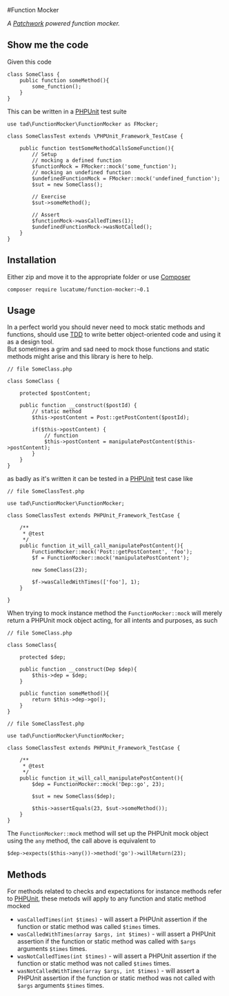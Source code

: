 #Function Mocker

*A [Patchwork](http://antecedent.github.io/patchwork/) powered function mocker.*

## Show me the code
Given this code

    class SomeClass {
        public function someMethod(){
            some_function();
        }
    }

This can be written in a [PHPUnit](http://phpunit.de/) test suite

    use tad\FunctionMocker\FunctionMocker as FMocker;

    class SomeClassTest extends \PHPUnit_Framework_TestCase {

        public function testSomeMethodCallsSomeFunction(){
            // Setup
            // mocking a defined function
            $functionMock = FMocker::mock('some_function');
            // mocking an undefined function
            $undefinedFunctionMock = FMocker::mock('undefined_function');
            $sut = new SomeClass();

            // Exercise
            $sut->someMethod();

            // Assert
            $functionMock->wasCalledTimes(1);
            $undefinedFunctionMock->wasNotCalled();
        }
    }

## Installation
Either zip and move it to the appropriate folder or use [Composer](https://getcomposer.org/)

    composer require lucatume/function-mocker:~0.1

## Usage
In a perfect world you should never need to mock static methods and functions, should use [TDD](http://en.wikipedia.org/wiki/Test-driven_development) to write better object-oriented code and using it as a design tool.  
But sometimes a grim and sad need to mock those functions and static methods might arise and this library is here to help.

    // file SomeClass.php

    class SomeClass {

        protected $postContent;

        public function __construct($postId) {
            // static method
            $this->postContent = Post::getPostContent($postId);

            if($this->postContent) {
                // function
                $this->postContent = manipulatePostContent($this->postContent);
            }
        }
    }

as badly as it's written it can be tested in a [PHPUnit](http://phpunit.de/) test case like

    // file SomeClassTest.php   

    use tad\FunctionMocker\FunctionMocker;

    class SomeClassTest extends PHPUnit_Framework_TestCase {
    
        /**
         * @test
         */
        public function it_will_call_manipulatePostContent(){
            FunctionMocker::mock('Post::getPostContent', 'foo');
            $f = FunctionMocker::mock('manipulatePostContent');

            new SomeClass(23);

            $f->wasCalledWithTimes(['foo'], 1);
        }

    }

When trying to mock instance method the `FunctionMocker::mock` will merely return a PHPUnit mock object acting, for all intents and purposes, as such

    // file SomeClass.php

    class SomeClass{

        protected $dep;

        public function __construct(Dep $dep){
            $this->dep = $dep;
        }

        public function someMethod(){
            return $this->dep->go();
        }
    }

    // file SomeClassTest.php   
    
    use tad\FunctionMocker\FunctionMocker;

    class SomeClassTest extends PHPUnit_Framework_TestCase {
    
        /**
         * @test
         */
        public function it_will_call_manipulatePostContent(){
            $dep = FunctionMocker::mock('Dep::go', 23);

            $sut = new SomeClass($dep);

            $this->assertEquals(23, $sut->someMethod());
        }
    }

The `FunctionMocker::mock` method will set up the PHPUnit mock object using the `any` method, the call above is equivalent to

    $dep->expects($this->any())->method('go')->willReturn(23);

## Methods
For methods related to checks and expectations for instance methods refer to [PHPUnit](http://phpunit.de/), these metods will apply to any function and static method mocked

* `wasCalledTimes(int $times)` - will assert a PHPUnit assertion if the function or static method was called `$times` times.
* `wasCalledWithTimes(array $args, int $times)` - will assert a PHPUnit assertion if the function or static method was called with `$args` arguments `$times` times.
* `wasNotCalledTimes(int $times)` - will assert a PHPUnit assertion if the function or static method was not called `$times` times.
* `wasNotCalledWithTimes(array $args, int $times)` - will assert a PHPUnit assertion if the function or static method was not called with `$args` arguments `$times` times.
